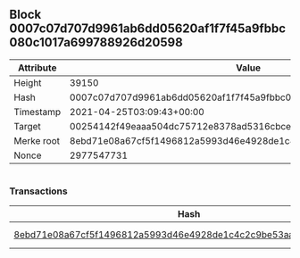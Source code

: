 ## Block 0007c07d707d9961ab6dd05620af1f7f45a9fbbc080c1017a699788926d20598

Attribute | Value
--- | ---
Height | 39150
Hash | 0007c07d707d9961ab6dd05620af1f7f45a9fbbc080c1017a699788926d20598
Timestamp | 2021-04-25T03:09:43+00:00
Target | 00254142f49eaaa504dc75712e8378ad5316cbcead634704b3734b6271167cc4
Merke root | 8ebd71e08a67cf5f1496812a5993d46e4928de1c4c2c9be53aae36b20eb538fd
Nonce | 2977547731

```

```

### Transactions

Hash | Amount
--- | ---
[8ebd71e08a67cf5f1496812a5993d46e4928de1c4c2c9be53aae36b20eb538fd](8ebd71e08a67cf5f1496812a5993d46e4928de1c4c2c9be53aae36b20eb538fd.md) | 10.00000000 SKEPTI 
